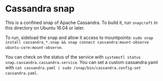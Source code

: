 # Cassandra snap

This is a confined snap of Apache Cassandra. To build it, run `snapcraft` in this directory on Ubuntu 16.04 or later.

To run, sideload the snap and allow it access to mountpoints: `sudo snap install cassandra_*.snap && snap connect cassandra:mount-observe ubuntu-core:mount-observe`.

You can check on the status of the service with `systemctl status snap.cassandra.cassandra.service`. You can set a custom cassandra.yaml with `cat cassandra.yaml | sudo /snap/bin/cassandra.config-set cassandra.yaml`.
